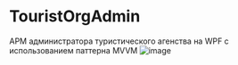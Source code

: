 # TouristOrgAdmin
АРМ администратора туристического агенства на WPF с использованием паттерна MVVM
![image](https://user-images.githubusercontent.com/91150975/220915333-7706db7c-5adb-43ca-9bb5-00c0e6ac2f1e.png)
